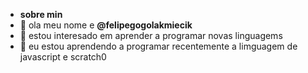 
- **sobre min**
- 👋 ola meu nome e **@felipegogolakmiecik**
- 👀 estou interesado em aprender a programar novas linguagems
- 🌱 eu estou aprendendo a programar recentemente a limguagem de javascript e scratch0
